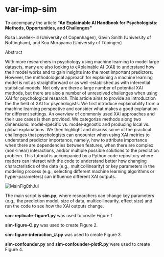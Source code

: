 # var-imp-sim
To accompany the article **"An Explainable AI Handbook for Psychologists: Methods, Opportunities, and Challenges"**

Rosa Lavelle-Hill (University of Copenhagen), Gavin Smith (University of Nottingham), and Kou Murayama (University of Tübingen)

Abstract

With more researchers in psychology using machine learning to model large datasets, many are also looking to eXplainable AI (XAI) to understand how their model works and to gain insights into the most important predictors. However, the methodological approach for explaining a machine learning model is not as straightforward or as well-established as with inferential statistical models. Not only are there a large number of potential XAI methods, but there are also a number of unresolved challenges when using XAI for psychological research. This article aims to provide an introduction the the field of XAI for psychologists. We first introduce explainability from a machine learning perspective and consider what makes a good explanation for different settings. An overview of commonly used XAI approaches and their use cases is then provided. We categorize methods along two dimensions: model-specific vs. model-agnostic and producing local vs. global explanations. We then highlight and discuss some of the practical challenges that psychologists can encounter when using XAI metrics to understand predictor importance, namely, how to attribute importance when there are dependencies between features, when there are complex (non-linear) interactions, and/or multiple possible solutions to the prediction problem. This tutorial is accompanied by a Python code repository where readers can interact with the code to understand better how changing characteristics of the data (e.g., multicollinearity) or key parameters in the modeling process (e.g., selecting different machine learning algorithms or hyper-parameters) can influence different XAI outputs. 

![MainFig8thJul](https://github.com/Rosa-Lavelle-Hill/var-imp-sim/assets/51444424/1887e370-f876-472b-90cc-e280e75dd731)

The main script is **sim.py**, where researchers can change key parameters (e.g., the prediction model, size of data, multicollinearity, effect size) and run the code to see how the XAI outputs change.

**sim-replicate-figure1.py** was used to create Figure 1.

**sim-figure-C.py** was used to create Figure 2.

**sim-figure-interaction_U.py** was used to create Figure 3.

**sim-confounder.py** and **sim-confounder-plotR.py** were used to create Figure 4.
